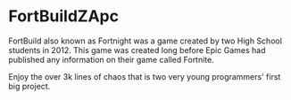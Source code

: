 # FortBuildZApc

FortBuild also known as Fortnight was a game created by two High School students in 2012. This game was created long before Epic Games had published any information on their game
called Fortnite. 

Enjoy the over 3k lines of chaos that is two very young programmers' first big project. 
